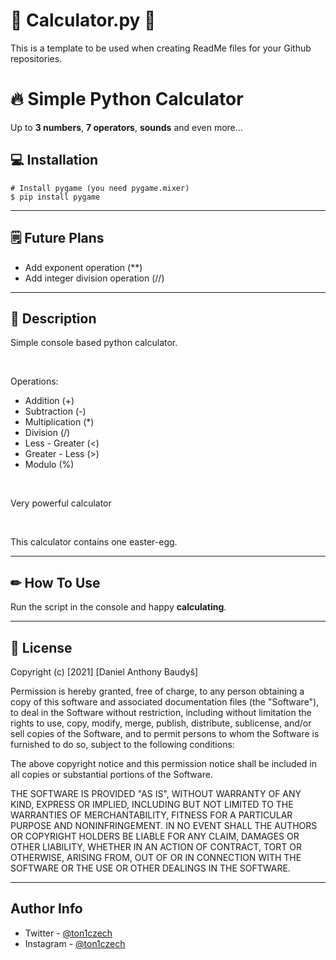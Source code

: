 # 🎂 Calculator.py 🎂
This is a template to be used when creating ReadMe files for your Github repositories.
# 🔥 **Simple Python Calculator**
Up to **3 numbers**, **7 operators**, **sounds** and even more...

## 💻 **Installation**

```console
# Install pygame (you need pygame.mixer)
$ pip install pygame
```

---

## 🗒️ **Future Plans**
* Add exponent operation (**)
* Add integer division operation (//)

---

## 💭 **Description**

Simple console based python calculator.

<br />

Operations:
- Addition (+)
- Subtraction (-)
- Multiplication (*)
- Division (/)
- Less - Greater (<)
- Greater - Less (>)
- Modulo (%)

<br />

Very powerful calculator

<br />

This calculator contains one easter-egg.

---

## ✏ **How To Use**

Run the script in the console and happy **calculating**.

---

## 📎 **License**

Copyright (c) [2021] [Daniel Anthony Baudyš]

Permission is hereby granted, free of charge, to any person obtaining a copy
of this software and associated documentation files (the "Software"), to deal
in the Software without restriction, including without limitation the rights
to use, copy, modify, merge, publish, distribute, sublicense, and/or sell
copies of the Software, and to permit persons to whom the Software is
furnished to do so, subject to the following conditions:

The above copyright notice and this permission notice shall be included in all
copies or substantial portions of the Software.

THE SOFTWARE IS PROVIDED "AS IS", WITHOUT WARRANTY OF ANY KIND, EXPRESS OR
IMPLIED, INCLUDING BUT NOT LIMITED TO THE WARRANTIES OF MERCHANTABILITY,
FITNESS FOR A PARTICULAR PURPOSE AND NONINFRINGEMENT. IN NO EVENT SHALL THE
AUTHORS OR COPYRIGHT HOLDERS BE LIABLE FOR ANY CLAIM, DAMAGES OR OTHER
LIABILITY, WHETHER IN AN ACTION OF CONTRACT, TORT OR OTHERWISE, ARISING FROM,
OUT OF OR IN CONNECTION WITH THE SOFTWARE OR THE USE OR OTHER DEALINGS IN THE
SOFTWARE.

---

## **Author Info**

- Twitter - [@ton1czech](https://twitter.com/ton1czech)
- Instagram - [@ton1czech](https://instagram.com/ton1czech)